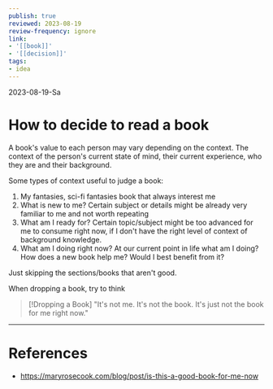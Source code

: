 ```yaml
---
publish: true
reviewed: 2023-08-19
review-frequency: ignore
link:
- '[[book]]'
- '[[decision]]'
tags:
- idea
---
```

2023-08-19-Sa

# How to decide to read a book

A book's value to each person may vary depending on the context.
The context of the person's current state of mind, their current experience, who they are and their background.

Some types of context useful to judge a book:
1. My fantasies, sci-fi fantasies book that always interest me
2. What is new to me? Certain subject or details might be already very familiar to me and not worth repeating
3. What am I ready for? Certain topic/subject might be too advanced for me to consume right now, if I don't have the right level of context of background knowledge.
4. What am I doing right now? At our current point in life what am I doing? How does a new book help me? Would I best benefit from it?

Just skipping the sections/books that aren't good.

When dropping a book, try to think
> [!Dropping a Book]
>  "It's not me. It's not the book. It's just not the book for me right now."

---
# References
- https://maryrosecook.com/blog/post/is-this-a-good-book-for-me-now